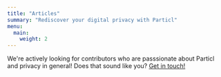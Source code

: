 ```yaml
---
title: "Articles"
summary: "Rediscover your digital privacy with Particl"
menu:
  main:
    weight: 2
---
```

We're actively looking for contributors who are passsionate about Particl and privacy in general! Does that sound like you? [Get in touch!](/about)